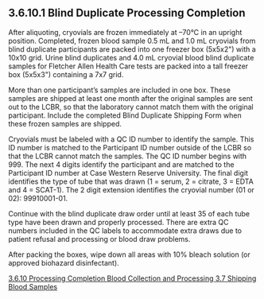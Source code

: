 ## 3.6.10.1 Blind Duplicate Processing Completion

After aliquoting, cryovials are frozen immediately at –70°C in an upright position.  Completed, frozen blood sample 0.5 mL and 1.0 mL cryovials from blind duplicate participants are packed into one freezer box (5x5x2") with a 10x10 grid.  Urine blind duplicates and 4.0 mL cryovial blood blind duplicate samples for Fletcher Allen Health Care tests are packed into a tall freezer box (5x5x3") containing a 7x7 grid.

More than one participant’s samples are included in one box.  These samples are shipped at least one month after the original samples are sent out to the LCBR, so that the laboratory cannot match them with the original participant.   Include the completed Blind Duplicate Shipping Form when these frozen samples are shipped.

Cryovials must be labeled with a QC ID number to identify the sample.  This ID number is matched to the Participant ID number outside of the LCBR so that the LCBR cannot match the samples.  The QC ID number begins with 999.  The next 4 digits identify the participant and are matched to the Participant ID number at Case Western Reserve University.   The final digit identifies the type of tube that was drawn (1 = serum, 2 = citrate, 3 = EDTA and 4 = SCAT-1).   The 2 digit extension identifies the cryovial number (01 or 02): 99910001-01.

Continue with the blind duplicate draw order until at least 35 of each tube type have been drawn and properly processed.  There are extra QC numbers included in the QC labels to accommodate extra draws due to patient refusal and processing or blood draw problems.

After packing the boxes, wipe down all areas with 10% bleach solution (or approved biohazard disinfectant).


<div class="center">
<div class="btn-group">
  <a href=":pages_path:/manuals/blood-collection-processing/3-06-10-01-blind-duplicate-process-completion.md" class="btn btn-default">
    <span class="glyphicon glyphicon-chevron-left"></span>
    3.6.10 Processing Completion
  </a>

  <a href=":pages_path:/manuals/blood-collection-processing" class="btn btn-default">
    <span class="glyphicon glyphicon-chevron-up"></span>
    Blood Collection and Processing
  </a>

  <a href=":pages_path:/manuals/blood-collection-processing/3-07-01-general.md" class="btn btn-success">
    3.7 Shipping Blood Samples
    <span class="glyphicon glyphicon-chevron-right"></span>
  </a>
</div>
</div>
